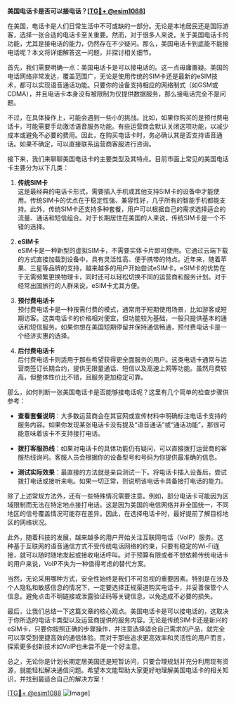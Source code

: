 **美国电话卡是否可以接电话？[[TG💪+ @esim1088](https://t.me/s/esim1088)]**

在美国，电话卡是人们日常生活中不可或缺的一部分。无论是本地居民还是国际游客，选择一张合适的电话卡至关重要。然而，对于很多人来说，关于美国电话卡的功能，尤其是接电话的能力，仍然存在不少疑问。那么，美国电话卡到底能不能接电话呢？本文将详细解答这一问题，并探讨相关细节。

首先，我们需要明确一点：美国电话卡是可以接电话的。这一点毋庸置疑。美国的电话网络非常发达，覆盖范围广，无论是使用传统的SIM卡还是最新的eSIM技术，都可以实现语音通话功能。只要你的设备支持相应的网络制式（如GSM或CDMA），并且电话卡本身没有被限制为仅提供数据服务，那么接电话完全不是问题。

不过，在具体操作上，可能会遇到一些小的挑战。比如，如果你购买的是预付费电话卡，可能需要手动激活语音服务功能。有些运营商会默认关闭这项功能，以减少成本或避免不必要的费用。因此，在购买电话卡时，务必确认其是否支持语音通话。如果不确定，可以直接联系运营商客服进行咨询。

接下来，我们来聊聊美国电话卡的主要类型及其特点。目前市面上常见的美国电话卡主要分为以下几类：

1. **传统SIM卡**  
   这是最经典的电话卡形式，需要插入手机或其他支持SIM卡的设备中才能使用。传统SIM卡的优点在于稳定性强、兼容性好，几乎所有的智能手机都能支持。此外，传统SIM卡还支持多种套餐，用户可以根据自己的需求选择适合的流量、通话和短信组合。对于长期居住在美国的人来说，传统SIM卡是一个不错的选择。

2. **eSIM卡**  
   eSIM卡是一种新型的虚拟SIM卡，不需要实体卡片即可使用。它通过云端下载的方式直接加载到设备中，具有灵活性高、便于携带的特点。近年来，随着苹果、三星等品牌的支持，越来越多的用户开始尝试eSIM卡。eSIM卡的优势在于无需频繁更换物理卡，同时还可以轻松切换不同的运营商和服务计划。对于经常出国旅行的人群来说，eSIM卡尤其方便。

3. **预付费电话卡**  
   预付费电话卡是一种按需付费的模式，通常用于短期使用场景，比如游客或短期访客。这类电话卡的价格相对便宜，但功能较为基础，一般只提供基本的通话和短信服务。如果你想在美国短期停留并保持通信畅通，预付费电话卡是一个经济实惠的选择。

4. **后付费电话卡**  
   后付费电话卡则适用于那些希望获得更全面服务的用户。这类电话卡通常与运营商签订长期合约，提供无限量通话、短信以及高速上网等功能。虽然月费较高，但整体性价比不错，且服务更加稳定可靠。

那么，如何判断一张美国电话卡是否能够接电话呢？这里有几个简单的检查步骤供参考：

- **查看套餐说明**：大多数运营商会在其官网或宣传材料中明确标注电话卡支持的服务内容。如果你发现某张电话卡没有提及“语音通话”或“通话功能”，那很可能意味着该卡不支持接打电话。
  
- **拨打客服热线**：如果对电话卡的具体功能仍有疑问，可以直接拨打运营商的客服热线询问。客服人员会根据你的设备型号和号码为你提供最准确的信息。

- **测试实际效果**：最直接的方法就是亲自测试一下。将电话卡插入设备后，尝试拨打电话或接听来电。如果一切正常，则说明该电话卡具备接打电话的能力。

除了上述常规方法外，还有一些特殊情况需要注意。例如，部分电话卡可能因为区域限制而无法在特定地点接打电话。这是因为美国的电信网络并非全国统一，不同地区的信号覆盖情况可能存在差异。因此，在选择电话卡时，最好提前了解目标地区的网络状况。

此外，随着科技的发展，越来越多的用户开始关注互联网电话（VoIP）服务。这种基于互联网的语音通信方式不受传统电话网络的约束，只要有稳定的Wi-Fi连接，就可以随时随地发起或接收电话呼叫。对于预算有限或者不想依赖传统电话卡的用户来说，VoIP不失为一种值得考虑的替代方案。

当然，无论采用哪种方式，安全性始终是我们不可忽视的重要因素。特别是在涉及个人隐私和敏感信息的情况下，一定要选择正规渠道购买电话卡，并妥善保管个人信息。避免点击不明链接或泄露验证码等关键信息，以免造成不必要的损失。

最后，让我们总结一下这篇文章的核心观点。美国电话卡是可以接电话的，这取决于你所选的电话卡类型以及运营商提供的服务内容。无论是传统SIM卡还是新兴的eSIM卡，只要你按照正确的步骤操作，并注意选择适合自己需求的产品，就完全可以享受到便捷高效的通信体验。而对于那些追求更高效率和灵活性的用户而言，探索更多创新技术如VoIP也未尝不是一个好主意。

总之，无论你是计划长期定居美国还是短暂访问，只要合理规划并充分利用现有资源，就能轻松解决通信问题。希望本文能帮助大家更好地理解美国电话卡的相关知识，并找到最适合自己的解决方案！

[[TG💪+ @esim1088](https://t.me/s/esim1088) ![Image](https://i.postimg.cc/4NQfJmqS/Snipaste-2025-05-13-00-14-12.png)]
